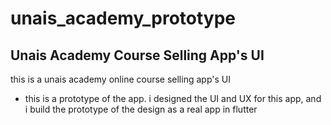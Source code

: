 # unais_academy_prototype


## Unais Academy Course Selling App's UI

this is a unais academy online course selling app's UI

- this is a prototype of the app. i designed the UI and UX for this app, and i build the prototype of the design as a real app in flutter

